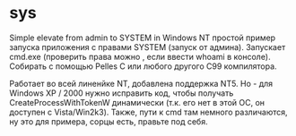 # sys
Simple elevate from admin to SYSTEM in Windows NT
простой пример запуска приложения с правами SYSTEM (запуск от админа). Запускает cmd.exe (проверить права можно , если ввести whoami в консоле). 
Собирать с помощью Pelles C или любого другого С99 компилятора.

Работает во всей линенйке NT, добавлена поддержка NT5. Но - для Windows XP / 2000 нужно исправить код, чтобы получать CreateProcessWithTokenW динамически (т.к. его нет в этой ОС, он доступен с Vista/Win2k3). Также, пути к cmd там немного различаются, ну это для примера, сорцы есть, правьте под себя.
